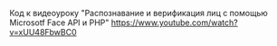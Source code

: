Код к видеоуроку "Распознавание и верификация лиц с помощью Microsotf Face API и PHP" https://www.youtube.com/watch?v=xUU48FbwBC0